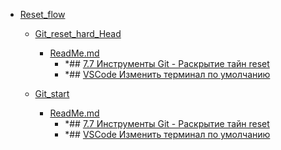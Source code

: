 - <a href = "F:\Node_projects\Node_Way\NBase\_Md\_Index\_Git\contaners\Workout_this\Git_Step_By_Step\Reset_flow\cat.Reset_flow\dir.Reset_flow.md">Reset_flow</a>
    - <a href = "F:\Node_projects\Node_Way\NBase\_Md\_Index\_Git\contaners\Workout_this\Git_Step_By_Step\Reset_flow\Git_reset_hard_Head\cat.Git_reset_hard_Head\dir.Git_reset_hard_Head.md">Git_reset_hard_Head</a>
        - <a href = "F:\Node_projects\Node_Way\NBase\_Md\_Index\_Git\contaners\Workout_this\Git_Step_By_Step\Reset_flow\Git_reset_hard_Head\ReadMe.md">ReadMe.md</a>
            - *## [7.7 Инструменты Git - Раскрытие тайн reset](https://git-scm.com/book/ru/v2/%D0%98%D0%BD%D1%81%D1%82%D1%80%D1%83%D0%BC%D0%B5%D0%BD%D1%82%D1%8B-Git-%D0%A0%D0%B0%D1%81%D0%BA%D1%80%D1%8B%D1%82%D0%B8%D0%B5-%D1%82%D0%B0%D0%B9%D0%BD-reset)
            - *## [VSCode Изменить терминал по умолчанию](https://fooobar.com/questions/560836/vscode-change-default-terminal) 
    
    - <a href = "F:\Node_projects\Node_Way\NBase\_Md\_Index\_Git\contaners\Workout_this\Git_Step_By_Step\Reset_flow\Git_start\cat.Git_start\dir.Git_start.md">Git_start</a>
        - <a href = "F:\Node_projects\Node_Way\NBase\_Md\_Index\_Git\contaners\Workout_this\Git_Step_By_Step\Reset_flow\Git_start\ReadMe.md">ReadMe.md</a>
            - *## [7.7 Инструменты Git - Раскрытие тайн reset](https://git-scm.com/book/ru/v2/%D0%98%D0%BD%D1%81%D1%82%D1%80%D1%83%D0%BC%D0%B5%D0%BD%D1%82%D1%8B-Git-%D0%A0%D0%B0%D1%81%D0%BA%D1%80%D1%8B%D1%82%D0%B8%D0%B5-%D1%82%D0%B0%D0%B9%D0%BD-reset)
            - *## [VSCode Изменить терминал по умолчанию](https://fooobar.com/questions/560836/vscode-change-default-terminal) 
    
